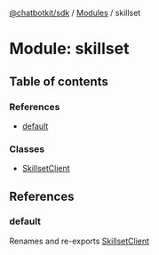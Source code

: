 [@chatbotkit/sdk](../README.md) / [Modules](../modules.md) / skillset

# Module: skillset

## Table of contents

### References

- [default](skillset.md#default)

### Classes

- [SkillsetClient](../classes/skillset.SkillsetClient.md)

## References

### default

Renames and re-exports [SkillsetClient](../classes/skillset.SkillsetClient.md)
